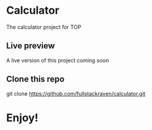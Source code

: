 # Calculator
The calculator project for TOP

## Live preview
A live version of this project coming soon

## Clone this repo

git clone https://github.com/fullstackraven/calculator.git

# Enjoy!


